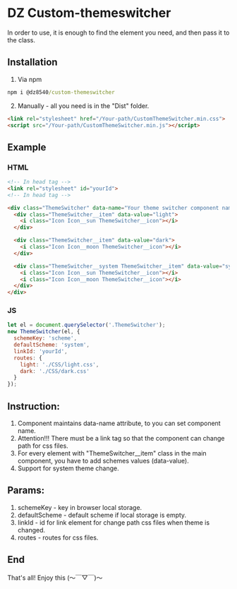 # DZ Custom-themeswitcher
In order to use, it is enough to find the element you need, and then pass it to the class.

## Installation
1. Via npm
```cmd
npm i @dz8540/custom-themeswitcher
```
2. Manually - all you need is in the "Dist" folder.
```html
<link rel="stylesheet" href="/Your-path/CustomThemeSwitcher.min.css">
<script src="/Your-path/CustomThemeSwitcher.min.js"></script>
```

## Example
### HTML
```html
<!-- In head tag -->
<link rel="stylesheet" id="yourId">
<!-- In head tag -->

<div class="ThemeSwitcher" data-name="Your theme switcher component name">
  <div class="ThemeSwitcher__item" data-value="light">
    <i class="Icon Icon__sun ThemeSwitcher__icon"></i>
  </div>

  <div class="ThemeSwitcher__item" data-value="dark">
    <i class="Icon Icon__moon ThemeSwitcher__icon"></i>
  </div>

  <div class="ThemeSwitcher__system ThemeSwitcher__item" data-value="system">
    <i class="Icon Icon__sun ThemeSwitcher__icon"></i>
    <i class="Icon Icon__moon ThemeSwitcher__icon"></i>
  </div>
</div>
```
### JS
```js
let el = document.querySelector('.ThemeSwitcher');
new ThemeSwitcher(el, {
  schemeKey: 'scheme',
  defaultScheme: 'system',
  linkId: 'yourId',
  routes: {
    light: './CSS/light.css',
    dark: './CSS/dark.css'
  }
});
```

## Instruction:
1. Component maintains data-name attribute, to you can set component name.
2. Attention!!! There must be a link tag so that the component can change path for css files.
3. For every element with "ThemeSwitcher__item" class in the main component, you have to add schemes values (data-value).
4. Support for system theme change.

## Params:
1. schemeKey - key in browser local storage.
2. defaultScheme - default scheme if local storage is empty.
3. linkId - id for link element for change path css files when theme is changed.
4. routes - routes for css files.

## End
That's all! Enjoy this (〜￣▽￣)〜
